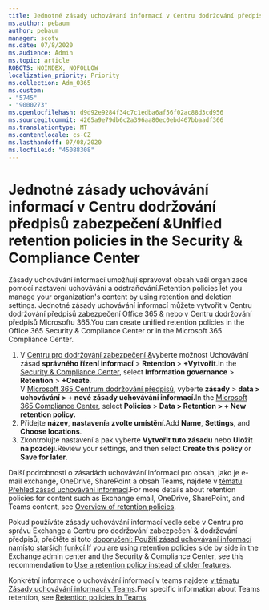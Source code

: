 ```yaml
---
title: Jednotné zásady uchovávání informací v Centru dodržování předpisů zabezpečení &
ms.author: pebaum
author: pebaum
manager: scotv
ms.date: 07/8/2020
ms.audience: Admin
ms.topic: article
ROBOTS: NOINDEX, NOFOLLOW
localization_priority: Priority
ms.collection: Adm_O365
ms.custom:
- "5745"
- "9000273"
ms.openlocfilehash: d9d92e9284f34c7c1edba6af56f02ac88d3cd956
ms.sourcegitcommit: 4265a9e79db6c2a396aa80ec0ebd467bbaadf366
ms.translationtype: MT
ms.contentlocale: cs-CZ
ms.lasthandoff: 07/08/2020
ms.locfileid: "45088308"
---
```

# <a name="unified-retention-policies-in-the-security--compliance-center"></a><span data-ttu-id="2d0ac-102">Jednotné zásady uchovávání informací v Centru dodržování předpisů zabezpečení &</span><span class="sxs-lookup"><span data-stu-id="2d0ac-102">Unified retention policies in the Security & Compliance Center</span></span>

<span data-ttu-id="2d0ac-103">Zásady uchovávání informací umožňují spravovat obsah vaší organizace pomocí nastavení uchovávání a odstraňování.</span><span class="sxs-lookup"><span data-stu-id="2d0ac-103">Retention policies let you manage your organization's content by using retention and deletion settings.</span></span> <span data-ttu-id="2d0ac-104">Jednotné zásady uchovávání informací můžete vytvořit v Centru dodržování předpisů zabezpečení Office 365 & nebo v Centru dodržování předpisů Microsoftu 365.</span><span class="sxs-lookup"><span data-stu-id="2d0ac-104">You can create unified retention policies in the Office 365 Security & Compliance Center or in the Microsoft 365 Compliance Center.</span></span> 

1. <span data-ttu-id="2d0ac-105">V [Centru pro dodržování zabezpečení &](https://go.microsoft.com/fwlink/p/?linkid=2077143)vyberte možnost Uchovávání zásad **správného řízení informací**  >  **Retention**  >  **+Vytvořit**.</span><span class="sxs-lookup"><span data-stu-id="2d0ac-105">In the [Security & Compliance Center](https://go.microsoft.com/fwlink/p/?linkid=2077143), select **Information governance** > **Retention** > **+Create**.</span></span> <br/>
    <span data-ttu-id="2d0ac-106">V [Microsoft 365 Centrum dodržování předpisů](https://go.microsoft.com/fwlink/p/?linkid=2077149), vyberte **zásady**  >  **data > uchovávání > + nové zásady uchovávání informací.**</span><span class="sxs-lookup"><span data-stu-id="2d0ac-106">In the [Microsoft 365 Compliance Center](https://go.microsoft.com/fwlink/p/?linkid=2077149), select **Policies** > **Data > Retention > + New retention policy.**</span></span>
2. <span data-ttu-id="2d0ac-107">Přidejte **název**, **nastavení**a **zvolte umístění**.</span><span class="sxs-lookup"><span data-stu-id="2d0ac-107">Add **Name**, **Settings**, and **Choose locations**.</span></span>
3. <span data-ttu-id="2d0ac-108">Zkontrolujte nastavení a pak vyberte **Vytvořit tuto zásadu** nebo **Uložit na později**.</span><span class="sxs-lookup"><span data-stu-id="2d0ac-108">Review your settings, and then select **Create this policy** or **Save for later**.</span></span>  
      
<span data-ttu-id="2d0ac-109">Další podrobnosti o zásadách uchovávání informací pro obsah, jako je e-mail exchange, OneDrive, SharePoint a obsah Teams, najdete v [tématu Přehled zásad uchovávání informací](https://go.microsoft.com/fwlink/?linkid=2127785).</span><span class="sxs-lookup"><span data-stu-id="2d0ac-109">For more details about retention policies for content such as Exchange email, OneDrive, SharePoint, and Teams content, see [Overview of retention policies](https://go.microsoft.com/fwlink/?linkid=2127785).</span></span>  
    
<span data-ttu-id="2d0ac-110">Pokud používáte zásady uchovávání informací vedle sebe v Centru pro správu Exchange a Centru pro dodržování zabezpečení & dodržování předpisů, přečtěte si toto [doporučení: Použití zásad uchovávání informací namísto starších funkcí](https://docs.microsoft.com/microsoft-365/compliance/retention-policies?view=o365-worldwide#use-a-retention-policy-instead-of-older-features).</span><span class="sxs-lookup"><span data-stu-id="2d0ac-110">If you are using retention policies side by side in the Exchange admin center and the Security & Compliance Center, see this recommendation to [Use a retention policy instead of older features](https://docs.microsoft.com/microsoft-365/compliance/retention-policies?view=o365-worldwide#use-a-retention-policy-instead-of-older-features).</span></span>  
    
<span data-ttu-id="2d0ac-111">Konkrétní informace o uchovávání informací v teams najdete [v tématu Zásady uchovávání informací v Teams](https://docs.microsoft.com/microsoftteams/retention-policies).</span><span class="sxs-lookup"><span data-stu-id="2d0ac-111">For specific information about Teams retention, see [Retention policies in Teams](https://docs.microsoft.com/microsoftteams/retention-policies).</span></span>